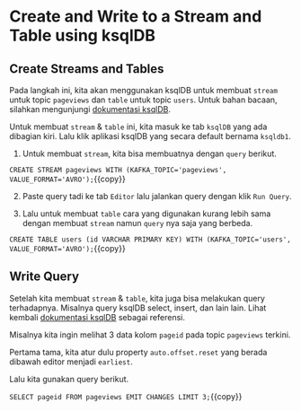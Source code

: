 # Create and Write to a Stream and Table using ksqlDB


## Create Streams and Tables

Pada langkah ini, kita akan menggunakan ksqlDB untuk membuat `stream` untuk topic `pageviews` dan `table` untuk topic `users`. Untuk bahan bacaan, silahkan mengunjungi [dokumentasi ksqlDB](https://docs.ksqldb.io/en/latest/reference/).

Untuk membuat `stream` & `table` ini, kita masuk ke tab `ksqlDB` yang ada dibagian kiri. Lalu klik aplikasi ksqlDB yang secara default bernama `ksqldb1`.

1. Untuk membuat `stream`, kita bisa membuatnya dengan `query` berikut.

`CREATE STREAM pageviews WITH (KAFKA_TOPIC='pageviews', VALUE_FORMAT='AVRO');`{{copy}}

2. Paste query tadi ke tab `Editor` lalu jalankan query dengan klik `Run Query`.

3. Lalu untuk membuat `table` cara yang digunakan kurang lebih sama dengan membuat `stream` namun `query` nya saja yang berbeda.

`CREATE TABLE users (id VARCHAR PRIMARY KEY)
  WITH (KAFKA_TOPIC='users', VALUE_FORMAT='AVRO');`{{copy}}

## Write Query

Setelah kita membuat `stream` & `table`, kita juga bisa melakukan query terhadapnya. Misalnya query ksqlDB select, insert, dan lain lain. Lihat kembali [dokumentasi ksqlDB](https://docs.ksqldb.io/en/latest/reference/) sebagai referensi.

Misalnya kita ingin melihat 3 data kolom `pageid` pada topic `pageviews` terkini.

Pertama tama, kita atur dulu property `auto.offset.reset` yang berada dibawah editor menjadi `earliest`.

Lalu kita gunakan query berikut.

`SELECT pageid FROM pageviews EMIT CHANGES LIMIT 3;`{{copy}}
